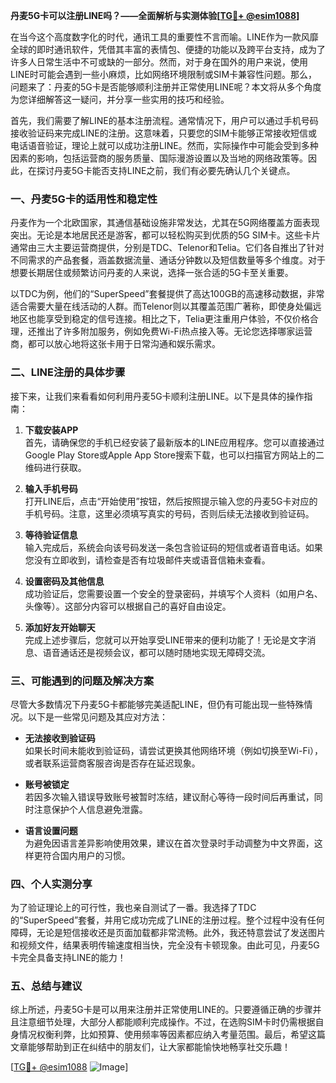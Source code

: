 **丹麦5G卡可以注册LINE吗？——全面解析与实测体验[[TG💪+ @esim1088](https://t.me/s/esim1088)]**

在当今这个高度数字化的时代，通讯工具的重要性不言而喻。LINE作为一款风靡全球的即时通讯软件，凭借其丰富的表情包、便捷的功能以及跨平台支持，成为了许多人日常生活中不可或缺的一部分。然而，对于身在国外的用户来说，使用LINE时可能会遇到一些小麻烦，比如网络环境限制或SIM卡兼容性问题。那么，问题来了：丹麦的5G卡是否能够顺利注册并正常使用LINE呢？本文将从多个角度为您详细解答这一疑问，并分享一些实用的技巧和经验。

首先，我们需要了解LINE的基本注册流程。通常情况下，用户可以通过手机号码接收验证码来完成LINE的注册。这意味着，只要您的SIM卡能够正常接收短信或电话语音验证，理论上就可以成功注册LINE。然而，实际操作中可能会受到多种因素的影响，包括运营商的服务质量、国际漫游设置以及当地的网络政策等。因此，在探讨丹麦5G卡能否支持LINE之前，我们有必要先确认几个关键点。

### 一、丹麦5G卡的适用性和稳定性

丹麦作为一个北欧国家，其通信基础设施非常发达，尤其在5G网络覆盖方面表现突出。无论是本地居民还是游客，都可以轻松购买到优质的5G SIM卡。这些卡片通常由三大主要运营商提供，分别是TDC、Telenor和Telia。它们各自推出了针对不同需求的产品套餐，涵盖数据流量、通话分钟数以及短信数量等多个维度。对于想要长期居住或频繁访问丹麦的人来说，选择一张合适的5G卡至关重要。

以TDC为例，他们的“SuperSpeed”套餐提供了高达100GB的高速移动数据，非常适合需要大量在线活动的人群。而Telenor则以其覆盖范围广著称，即使身处偏远地区也能享受到稳定的信号连接。相比之下，Telia更注重用户体验，不仅价格合理，还推出了许多附加服务，例如免费Wi-Fi热点接入等。无论您选择哪家运营商，都可以放心地将这张卡用于日常沟通和娱乐需求。

### 二、LINE注册的具体步骤

接下来，让我们来看看如何利用丹麦5G卡顺利注册LINE。以下是具体的操作指南：

1. **下载安装APP**  
   首先，请确保您的手机已经安装了最新版本的LINE应用程序。您可以直接通过Google Play Store或Apple App Store搜索下载，也可以扫描官方网站上的二维码进行获取。

2. **输入手机号码**  
   打开LINE后，点击“开始使用”按钮，然后按照提示输入您的丹麦5G卡对应的手机号码。注意，这里必须填写真实的号码，否则后续无法接收到验证码。

3. **等待验证信息**  
   输入完成后，系统会向该号码发送一条包含验证码的短信或者语音电话。如果您没有立即收到，请检查是否有垃圾邮件夹或语音信箱未查看。

4. **设置密码及其他信息**  
   成功验证后，您需要设置一个安全的登录密码，并填写个人资料（如用户名、头像等）。这部分内容可以根据自己的喜好自由设定。

5. **添加好友开始聊天**  
   完成上述步骤后，您就可以开始享受LINE带来的便利功能了！无论是文字消息、语音通话还是视频会议，都可以随时随地实现无障碍交流。

### 三、可能遇到的问题及解决方案

尽管大多数情况下丹麦5G卡都能够完美适配LINE，但仍有可能出现一些特殊情况。以下是一些常见问题及其应对方法：

- **无法接收到验证码**  
  如果长时间未能收到验证码，请尝试更换其他网络环境（例如切换至Wi-Fi），或者联系运营商客服咨询是否存在延迟现象。

- **账号被锁定**  
  若因多次输入错误导致账号被暂时冻结，建议耐心等待一段时间后再重试，同时注意保护个人信息避免泄露。

- **语言设置问题**  
  为避免因语言差异影响使用效果，建议在首次登录时手动调整为中文界面，这样更符合国内用户的习惯。

### 四、个人实测分享

为了验证理论上的可行性，我也亲自测试了一番。我选择了TDC的“SuperSpeed”套餐，并用它成功完成了LINE的注册过程。整个过程中没有任何障碍，无论是短信接收还是页面加载都非常流畅。此外，我还特意尝试了发送图片和视频文件，结果表明传输速度相当快，完全没有卡顿现象。由此可见，丹麦5G卡完全具备支持LINE的能力！

### 五、总结与建议

综上所述，丹麦5G卡是可以用来注册并正常使用LINE的。只要遵循正确的步骤并且注意细节处理，大部分人都能顺利完成操作。不过，在选购SIM卡时仍需根据自身情况权衡利弊，比如预算、使用频率等因素都应纳入考量范围。最后，希望这篇文章能够帮助到正在纠结中的朋友们，让大家都能愉快地畅享社交乐趣！

[[TG💪+ @esim1088](https://t.me/s/esim1088) ![Image](https://i.postimg.cc/4NQfJmqS/Snipaste-2025-05-13-00-14-12.png)]